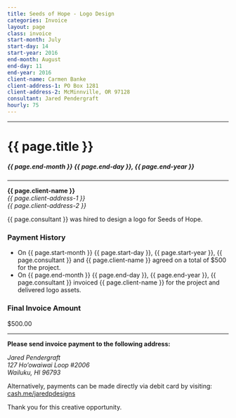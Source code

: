 ```yaml
---
title: Seeds of Hope - Logo Design
categories: Invoice
layout: page
class: invoice
start-month: July
start-day: 14
start-year: 2016
end-month: August
end-day: 11
end-year: 2016
client-name: Carmen Banke
client-address-1: PO Box 1281
client-address-2: McMinnville, OR 97128
consultant: Jared Pendergraft
hourly: 75
---
```


***

# {{ page.title }}

##### {{ page.end-month }} {{ page.end-day }}, {{ page.end-year }}

***

**{{ page.client-name }}**  
*{{ page.client-address-1 }}  
{{ page.client-address-2 }}*

{{ page.consultant }} was hired to design a logo for Seeds of Hope.

### Payment History
- On {{ page.start-month }} {{ page.start-day }}, {{ page.start-year }}, {{ page.consultant }} and {{ page.client-name }} agreed on a total of $500 for the project.
- On {{ page.end-month }} {{ page.end-day }}, {{ page.end-year }}, {{ page.consultant }} invoiced {{ page.client-name }} for the project and delivered logo assets.

### Final Invoice Amount

<span class="total">$500.00</span>

***

**Please send invoice payment to the following address:**

*Jared Pendergraft  
127 Ho’owaiwai Loop #2006  
Wailuku, HI 96793*

Alternatively, payments can be made directly via debit card by visiting: [cash.me/jaredpdesigns](https://cash.me/$jaredpdesigns)

Thank you for this creative opportunity.